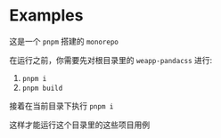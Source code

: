 # Examples

这是一个 `pnpm` 搭建的 `monorepo`

在运行之前，你需要先对根目录里的 `weapp-pandacss` 进行:

1. `pnpm i`
2. `pnpm build`

接着在当前目录下执行 `pnpm i`

这样才能运行这个目录里的这些项目用例
